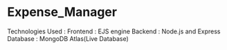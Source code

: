 # Expense_Manager
Technologies Used :
Frontend : EJS engine
Backend : Node.js and Express 
Database : MongoDB Atlas(Live Database)
